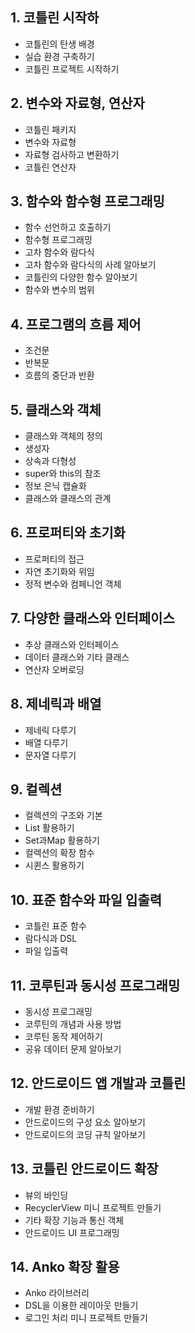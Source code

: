 ## 1. 코틀린 시작하
  * 코틀린의 탄생 배경 
  * 실습 환경 구축하기
  * 코틀린 프로젝트 시작하기

## 2. 변수와 자료형, 연산자
  * 코틀린 패키지
  * 변수와 자료형
  * 자료형 검사하고 변환하기
  * 코틀린 연산자

## 3. 함수와 함수형 프로그래밍
  * 함수 선언하고 호출하기
  * 함수형 프로그래밍
  * 고차 함수와 람다식
  * 고차 함수와 람다식의 사례 알아보기
  * 코틀린의 다양한 함수 알아보기
  * 함수와 변수의 범위

## 4. 프로그램의 흐름 제어
  * 조건문
  * 반복문
  * 흐름의 중단과 반환

## 5. 클래스와 객체
  * 클래스와 객체의 정의
  * 생성자
  * 상속과 다형성
  * super와 this의 참조
  * 정보 은닉 캡슐화
  * 클래스와 클래스의 관계

## 6. 프로퍼티와 초기화
  * 프로퍼티의 접근
  * 자연 초기화와 위임
  * 정적 변수와 컴페니언 객체

## 7. 다양한 클래스와 인터페이스
  * 추상 클래스와 인터페이스
  * 데이터 클래스와 기타 클래스
  * 연산자 오버로딩

## 8. 제네릭과 배열
  * 제네릭 다루기
  * 배열 다루기
  * 문자열 다루기

## 9. 컬렉션
  * 컬렉션의 구조와 기본
  * List 활용하기
  * Set과Map 활용하기
  * 컬렉션의 확장 함수
  * 시퀸스 활용하기

## 10. 표준 함수와 파일 입출력
  * 코틀린 표준 함수
  * 람다식과 DSL
  * 파일 입출력

## 11. 코루틴과 동시성 프로그래밍
  * 동시성 프로그래밍
  * 코루틴의 개념과 사용 방법
  * 코루틴 동작 제어하기
  * 공유 데이터 문제 알아보기

## 12. 안드로이드 앱 개발과 코틀린
  * 개발 환경 준비하기
  * 안드로이드의 구성 요소 알아보기
  * 안드로이드의 코딩 규칙 알아보기

## 13. 코틀린 안드로이드 확장
  * 뷰의 바인딩
  * RecyclerView 미니 프로젝트 만들기
  * 기타 확장 기능과 통신 객체
  * 안드로이드 UI 프로그래밍

## 14. Anko 확장 활용
  * Anko 라이브러리
  * DSL을 이용한 레이아웃 만들기
  * 로그인 처리 미니 프로젝트 만들기
